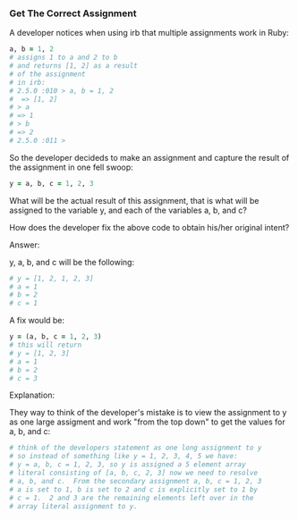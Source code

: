 ### Get The Correct Assignment

A developer notices when using irb that multiple assignments work in Ruby:

```ruby
a, b = 1, 2
# assigns 1 to a and 2 to b
# and returns [1, 2] as a result
# of the assignment 
# in irb:
# 2.5.0 :010 > a, b = 1, 2
#  => [1, 2]
# > a
# => 1
# > b
# => 2 
# 2.5.0 :011 > 
```

So the developer decideds to make an assignment and capture the result
of the assignment in one fell swoop:

```ruby
y = a, b, c = 1, 2, 3
```

What will be the actual result of this assignment, that is what will be
assigned to the variable y, and each of the variables a, b, and c?

How does the developer fix the above code to obtain his/her original intent?

Answer:

y, a, b, and c will be the following:

```ruby
# y = [1, 2, 1, 2, 3]
# a = 1
# b = 2
# c = 1
```

A fix would be:

```ruby
y = (a, b, c = 1, 2, 3)
# this will return
# y = [1, 2, 3]
# a = 1
# b = 2
# c = 3
```

Explanation:

They way to think of the developer's mistake is to view the assignment to y
as one large assigment and work "from the top down" to get the values for
a, b, and c:

```ruby
# think of the developers statement as one long assignment to y
# so instead of something like y = 1, 2, 3, 4, 5 we have:
# y = a, b, c = 1, 2, 3, so y is assigned a 5 element array
# literal consisting of [a, b, c, 2, 3] now we need to resolve
# a, b, and c.  From the secondary assignment a, b, c = 1, 2, 3
# a is set to 1, b is set to 2 and c is explicitly set to 1 by
# c = 1.  2 and 3 are the remaining elements left over in the
# array literal assignment to y.
```




